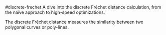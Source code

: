 #discrete-frechet
A dive into the discrete Fréchet distance calculation, from the naïve
approach to high-speed optimizations.

The discrete Fréchet distance measures the similarity between two 
polygonal curves or poly-lines. 

